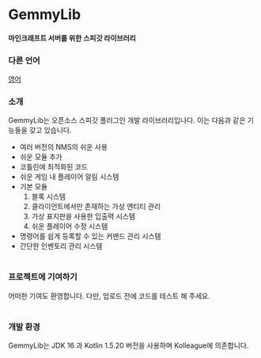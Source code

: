 # GemmyLib
#### 마인크래프트 서버를 위한 스피갓 라이브러리
<h3>다른 언어</h3>
<a href="./README.md">영어</a>
<br />
<h3>소개</h3>
GemmyLib는 오픈소스 스피갓 플러그인 개발 라이브러리입나다. 이는 다음과 같은 기능들을 갖고 있습니다.

- 여러 버전의 NMS의 쉬운 사용
- 쉬운 모듈 추가
- 코틀린에 최적화된 코드
- 쉬운 게임 내 플레이어 알림 시스템
- 기본 모듈
    1. 블록 시스템
    2. 클라이언트에서만 존재하는 가상 엔티티 관리
    3. 가상 표지판을 사용한 입출력 시스템
    4. 쉬운 플레이어 수정 시스템
- 명령어를 쉽게 등록할 수 있는 커맨드 관리 시스템
- 간단한 인벤토리 관리 시스템
  <br /><br />

<h3>프로젝트에 기여하기</h3>
어떠한 기여도 환영합니다. 다만, 업로드 전에 코드를 테스트 해 주세요.
<br /><br />

<h3>개발 환경</h3>
GemmyLib는 JDK 16 과 Kotlin 1.5.20 버전을 사용하며 Kolleague에 의존합니다.
<br /><br />